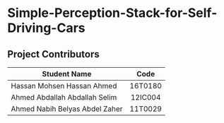 # Simple-Perception-Stack-for-Self-Driving-Cars

## Project Contributors

| Student Name    |      Code     |  
|----------|:-------------:|
| Hassan Mohsen Hassan Ahmed |  16T0180 | 
| Ahmed Abdallah Abdallah Selim |  12IC004 |
| Ahmed Nabih Belyas Abdel Zaher  | 11T0029 | 
